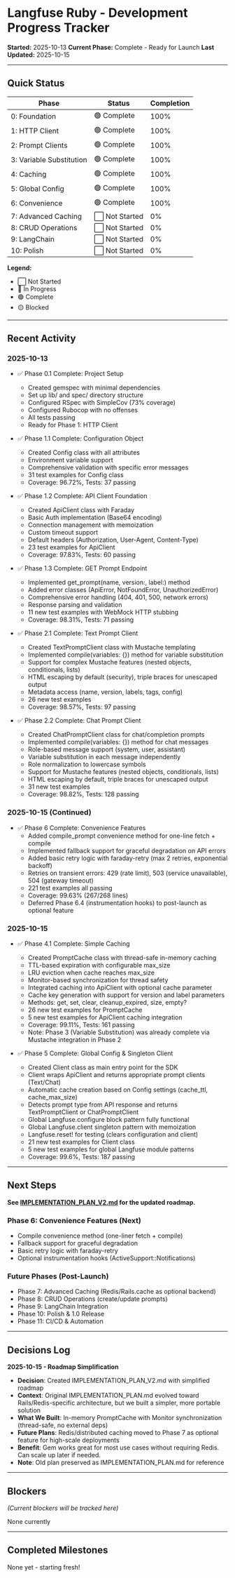 # Langfuse Ruby - Development Progress Tracker

**Started:** 2025-10-13
**Current Phase:** Complete - Ready for Launch
**Last Updated:** 2025-10-15

---

## Quick Status

| Phase | Status | Completion |
|-------|--------|------------|
| 0: Foundation | 🟢 Complete | 100% |
| 1: HTTP Client | 🟢 Complete | 100% |
| 2: Prompt Clients | 🟢 Complete | 100% |
| 3: Variable Substitution | 🟢 Complete | 100% |
| 4: Caching | 🟢 Complete | 100% |
| 5: Global Config | 🟢 Complete | 100% |
| 6: Convenience | 🟢 Complete | 100% |
| 7: Advanced Caching | ⬜ Not Started | 0% |
| 8: CRUD Operations | ⬜ Not Started | 0% |
| 9: LangChain | ⬜ Not Started | 0% |
| 10: Polish | ⬜ Not Started | 0% |

**Legend:**
- ⬜ Not Started
- 🔵 In Progress
- 🟢 Complete
- 🟡 Blocked

---

## Recent Activity

### 2025-10-13
- ✅ Phase 0.1 Complete: Project Setup
  - Created gemspec with minimal dependencies
  - Set up lib/ and spec/ directory structure
  - Configured RSpec with SimpleCov (73% coverage)
  - Configured Rubocop with no offenses
  - All tests passing
  - Ready for Phase 1: HTTP Client

- ✅ Phase 1.1 Complete: Configuration Object
  - Created Config class with all attributes
  - Environment variable support
  - Comprehensive validation with specific error messages
  - 31 test examples for Config class
  - Coverage: 96.72%, Tests: 37 passing

- ✅ Phase 1.2 Complete: API Client Foundation
  - Created ApiClient class with Faraday
  - Basic Auth implementation (Base64 encoding)
  - Connection management with memoization
  - Custom timeout support
  - Default headers (Authorization, User-Agent, Content-Type)
  - 23 test examples for ApiClient
  - Coverage: 97.83%, Tests: 60 passing

- ✅ Phase 1.3 Complete: GET Prompt Endpoint
  - Implemented get_prompt(name, version:, label:) method
  - Added error classes (ApiError, NotFoundError, UnauthorizedError)
  - Comprehensive error handling (404, 401, 500, network errors)
  - Response parsing and validation
  - 11 new test examples with WebMock HTTP stubbing
  - Coverage: 98.31%, Tests: 71 passing

- ✅ Phase 2.1 Complete: Text Prompt Client
  - Created TextPromptClient class with Mustache templating
  - Implemented compile(variables: {}) method for variable substitution
  - Support for complex Mustache features (nested objects, conditionals, lists)
  - HTML escaping by default (security), triple braces for unescaped output
  - Metadata access (name, version, labels, tags, config)
  - 26 new test examples
  - Coverage: 98.57%, Tests: 97 passing

- ✅ Phase 2.2 Complete: Chat Prompt Client
  - Created ChatPromptClient class for chat/completion prompts
  - Implemented compile(variables: {}) method for chat messages
  - Role-based message support (system, user, assistant)
  - Variable substitution in each message independently
  - Role normalization to lowercase symbols
  - Support for Mustache features (nested objects, conditionals, lists)
  - HTML escaping by default, triple braces for unescaped output
  - 31 new test examples
  - Coverage: 98.82%, Tests: 128 passing

### 2025-10-15 (Continued)
- ✅ Phase 6 Complete: Convenience Features
  - Added compile_prompt convenience method for one-line fetch + compile
  - Implemented fallback support for graceful degradation on API errors
  - Added basic retry logic with faraday-retry (max 2 retries, exponential backoff)
  - Retries on transient errors: 429 (rate limit), 503 (service unavailable), 504 (gateway timeout)
  - 221 test examples all passing
  - Coverage: 99.63% (267/268 lines)
  - Deferred Phase 6.4 (instrumentation hooks) to post-launch as optional feature

### 2025-10-15
- ✅ Phase 4.1 Complete: Simple Caching
  - Created PromptCache class with thread-safe in-memory caching
  - TTL-based expiration with configurable max_size
  - LRU eviction when cache reaches max_size
  - Monitor-based synchronization for thread safety
  - Integrated caching into ApiClient with optional cache parameter
  - Cache key generation with support for version and label parameters
  - Methods: get, set, clear, cleanup_expired, size, empty?
  - 26 new test examples for PromptCache
  - 5 new test examples for ApiClient caching integration
  - Coverage: 99.11%, Tests: 161 passing
  - Note: Phase 3 (Variable Substitution) was already complete via Mustache integration in Phase 2

- ✅ Phase 5 Complete: Global Config & Singleton Client
  - Created Client class as main entry point for the SDK
  - Client wraps ApiClient and returns appropriate prompt clients (Text/Chat)
  - Automatic cache creation based on Config settings (cache_ttl, cache_max_size)
  - Detects prompt type from API response and returns TextPromptClient or ChatPromptClient
  - Global Langfuse.configure block pattern fully functional
  - Global Langfuse.client singleton pattern with memoization
  - Langfuse.reset! for testing (clears configuration and client)
  - 21 new test examples for Client class
  - 5 new test examples for global Langfuse module patterns
  - Coverage: 99.6%, Tests: 187 passing

---

## Next Steps

**See [IMPLEMENTATION_PLAN_V2.md](IMPLEMENTATION_PLAN_V2.md) for the updated roadmap.**

### Phase 6: Convenience Features (Next)
- Compile convenience method (one-liner fetch + compile)
- Fallback support for graceful degradation
- Basic retry logic with faraday-retry
- Optional instrumentation hooks (ActiveSupport::Notifications)

### Future Phases (Post-Launch)
- Phase 7: Advanced Caching (Redis/Rails.cache as optional backend)
- Phase 8: CRUD Operations (create/update prompts)
- Phase 9: LangChain Integration
- Phase 10: Polish & 1.0 Release
- Phase 11: CI/CD & Automation

---

## Decisions Log

**2025-10-15 - Roadmap Simplification**
- **Decision**: Created IMPLEMENTATION_PLAN_V2.md with simplified roadmap
- **Context**: Original IMPLEMENTATION_PLAN.md evolved toward Rails/Redis-specific architecture, but we built a simpler, more portable solution
- **What We Built**: In-memory PromptCache with Monitor synchronization (thread-safe, no external deps)
- **Future Plans**: Redis/distributed caching moved to Phase 7 as optional feature for high-scale deployments
- **Benefit**: Gem works great for most use cases without requiring Redis. Can scale up later if needed.
- **Note**: Old plan preserved as IMPLEMENTATION_PLAN.md for reference

---

## Blockers

*(Current blockers will be tracked here)*

None currently

---

## Completed Milestones

None yet - starting fresh!
